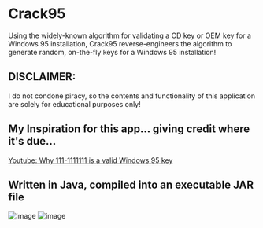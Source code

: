 # Crack95
Using the widely-known algorithm for validating a CD key or OEM key for a Windows 95 installation, Crack95 reverse-engineers the algorithm to generate random, on-the-fly keys for a Windows 95 installation!

## DISCLAIMER: 
I do not condone piracy, so the contents and functionality of this application are solely for educational purposes only!

## My Inspiration for this app... giving credit where it's due...
<a href = "https://www.youtube.com/watch?v=cwyH59nACzQ&t=145s">Youtube: Why 111-1111111 is a valid Windows 95 key</a>

## Written in Java, compiled into an executable JAR file
![image](https://user-images.githubusercontent.com/30963796/224880213-1817a274-bd0a-442e-88a1-f934ad03d833.png)
![image](https://user-images.githubusercontent.com/30963796/224880331-45dd04d5-3c59-4fe5-b2f7-eabe982f5e1b.png)

